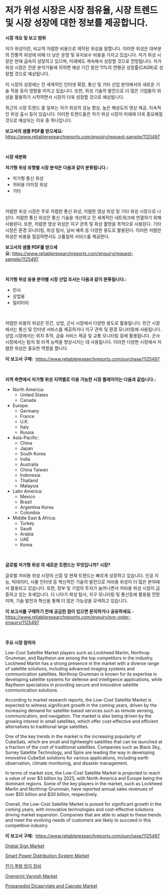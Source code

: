 <p><h1>저가 위성 시장은 시장 점유율, 시장 트렌드 및 시장 성장에 대한 정보를 제공합니다.</h1></p><p><strong>시장 개요 및 보고 범위</strong></p>
<p><p>저가 위성이란, 비교적 저렴한 비용으로 제작된 위성을 말합니다. 이러한 위성은 대부분의 전통적 위성에 비해 더 낮은 운영 및 유지보수 비용을 가지고 있습니다. 저가 위성 시장은 현재 급속히 성장하고 있으며, 미래에도 계속해서 성장할 것으로 전망됩니다. 저가 위성 시장은 전문 분석가들에 의하면 예상 기간 동안 11%의 연평균 성장률(CAGR)로 성장할 것으로 예상됩니다. </p><p>이 시장의 성장에는 전 세계적인 인터넷 확장, 통신 및 기타 산업 분야에서의 새로운 기술 적용 등이 영향을 미치고 있습니다. 또한, 위성 기술의 발전으로 더 많은 기업들이 위성을 활용하기 시작하면서 시장이 더욱 성장할 것으로 예상됩니다. </p><p>최근의 시장 트렌드 중 일부는 저가 위성의 성능 향상, 높은 해상도의 영상 제공, 지속적인 위성 출시 등이 있습니다. 이러한 트렌드들은 저가 위성 시장이 미래에 더욱 중요해질 것으로 예상되는 이유 중 하나입니다.</p></p>
<p><strong>보고서의 샘플 PDF를 받으세요:</strong> <a href="https://www.reliableresearchreports.com/enquiry/request-sample/1125497">https://www.reliableresearchreports.com/enquiry/request-sample/1125497</a></p>
<p>&nbsp;</p>
<p><strong>시장 세분화</strong></p>
<p><strong>저가형 위성 유형별 시장 분석은 다음과 같이 분류됩니다.:</strong></p>
<p><ul><li>저가형 통신 위성</li><li>저비용 이미징 위성</li><li>기타</li></ul></p>
<p>&nbsp;</p>
<p><p>저렴한 위성 시장은 주로 저렴한 통신 위성, 저렴한 영상 위성 및 기타 위성 시장으로 나뉜다. 저렴한 통신 위성은 통신 기술을 개선하고 전 세계적인 네트워크에 연결하기 위해 사용된다. 또한, 저렴한 영상 위성은 지구 관측 및 화상 촬영을 목적으로 사용된다. 기타 시장은 환경 모니터링, 위성 탐사, 날씨 예측 등 다양한 용도로 활용된다. 이러한 저렴한 위성은 비용을 절감하면서도 고품질의 서비스를 제공한다.</p></p>
<p><strong>보고서의 샘플 PDF를 받으세요:</strong>&nbsp;<a href="https://www.reliableresearchreports.com/enquiry/request-sample/1125497">https://www.reliableresearchreports.com/enquiry/request-sample/1125497</a></p>
<p>&nbsp;</p>
<p><strong> 저가형 위성 응용 분야별 시장 산업 조사는 다음과 같이 분류됩니다.:</strong></p>
<p><ul><li>민사</li><li>상업용</li><li>밀리터리</li></ul></p>
<p>&nbsp;</p>
<p><p>저렴한 비용의 위성은 민간, 상업, 군사 시장에서 다양한 용도로 활용됩니다. 민간 시장에서는 통신 및 인터넷 서비스를 제공하거나 지구 관측 및 환경 모니터링에 사용됩니다. 상업 시장에서는 위치 추적, 금융 서비스 제공 및 교통 모니터링 등에 활용됩니다. 군사 시장에서는 탐지 및 타격 능력을 향상시키는 데 사용됩니다. 이러한 다양한 시장에서 저렴한 위성은 중요한 역할을 합니다.</p></p>
<p><strong>이 보고서 구매:</strong>&nbsp; <a href="https://www.reliableresearchreports.com/purchase/1125497">https://www.reliableresearchreports.com/purchase/1125497</a></p>
<p>&nbsp;</p>
<p><strong>지역 측면에서 저가형 위성 지역별로 이용 가능한 시장 플레이어는 다음과 같습니다.:</strong></p>
<p><ul>
    <li>
        North America:
        <ul>
            <li>United States</li>
            <li>Canada</li>
        </ul>
    </li>
    <li>
        Europe:
        <ul>
            <li>Germany</li>
            <li>France</li>
            <li>U.K.</li>
            <li>Italy</li>
            <li>Russia</li>
        </ul>
    </li>
    <li>
        Asia-Pacific:
        <ul>
            <li>China</li>
            <li>Japan</li>
            <li>South Korea</li>
            <li>India</li>
            <li>Australia</li>
            <li>China Taiwan</li>
            <li>Indonesia</li>
            <li>Thailand</li>
            <li>Malaysia</li>
        </ul>
    </li>
    <li>
        Latin America:
        <ul>
            <li>Mexico</li>
            <li>Brazil</li>
            <li>Argentina Korea</li>
            <li>Colombia</li>
        </ul>
    </li>
    <li>
        Middle East & Africa:
        <ul>
            <li>Turkey</li>
            <li>Saudi</li>
            <li>Arabia</li>
            <li>UAE</li>
            <li>Korea</li>
        </ul>
    </li>
    </ul></p>
<p>&nbsp;</p>
<p><strong>글로벌 저가형 위성 의 새로운 트렌드는 무엇입니까? 시장?</strong></p>
<p><p>글로벌 저비용 위성 시장의 신흥 및 현재 트렌드는 빠르게 성장하고 있습니다. 인공 지능, 빅데이터, 사물 인터넷 등 혁신적인 기술의 발전으로 저비용 위성이 더 많은 분야에서 활용되고 있습니다. 또한, 정부 및 기업의 투자가 늘어나면서 저비용 위성 시장이 급증하고 있는 추세입니다. 더 나아가 화성 탐사, 지구 모니터링 및 통신등에 활용될 전망이며, 기술 발전과 혁신을 통해 더 많은 가능성을 모색하고 있습니다.</p></p>
<p><strong>이 보고서를 구매하기 전에 궁금한 점이 있으면 문의하거나 공유하세요.</strong>- <a href="https://www.reliableresearchreports.com/enquiry/pre-order-enquiry/1125497">https://www.reliableresearchreports.com/enquiry/pre-order-enquiry/1125497</a></p>
<p>&nbsp;</p>
<p><strong>주요 시장 참여자</strong></p>
<p><p>Low-Cost Satellite Market players such as Lockheed Martin, Northrop Grumman, and Raytheon are among the top competitors in the industry. Lockheed Martin has a strong presence in the market with a diverse range of satellite solutions, including advanced imaging systems and communication satellites. Northrop Grumman is known for its expertise in developing satellite systems for defense and intelligence applications, while Raytheon specializes in providing secure and innovative satellite communication solutions.</p><p>According to market research reports, the Low-Cost Satellite Market is expected to witness significant growth in the coming years, driven by the increasing demand for satellite-based services such as remote sensing, communication, and navigation. The market is also being driven by the growing interest in small satellites, which offer cost-effective and efficient alternatives to traditional large satellites.</p><p>One of the key trends in the market is the increasing popularity of CubeSats, which are small and lightweight satellites that can be launched at a fraction of the cost of traditional satellites. Companies such as Black Sky, Surrey Satellite Technology, and Spire are leading the way in developing innovative CubeSat solutions for various applications, including earth observation, climate monitoring, and disaster management.</p><p>In terms of market size, the Low-Cost Satellite Market is projected to reach a value of over $3 billion by 2025, with North America and Europe being the dominant regions. Some of the key players in the market, such as Lockheed Martin and Northrop Grumman, have reported annual sales revenues of over $50 billion and $30 billion, respectively.</p><p>Overall, the Low-Cost Satellite Market is poised for significant growth in the coming years, with innovative technologies and cost-effective solutions driving market expansion. Companies that are able to adapt to these trends and meet the evolving needs of customers are likely to succeed in this competitive industry.</p></p>
<p><strong>이 보고서 구매:</strong>&nbsp;&nbsp;<a href="https://www.reliableresearchreports.com/purchase/1125497">https://www.reliableresearchreports.com/purchase/1125497</a></p>
<p><p><a href="https://issuu.com/reportprime-2/docs/digital-sign-market-size-2030.pptx">Digital Sign Market</a></p><p><a href="https://issuu.com/reportprime-2/docs/smart-power-distribution-system-market-size-2030.p">Smart Power Distribution System Market</a></p><p><a href="https://github.com/hxzi07639916/Market-Research-Report-List-1/blob/main/1151630190431.md">전기 폭발 방지 장비</a></p><p><a href="https://github.com/Paul14Anderson63/Market-Research-Report-List-3/blob/main/overprint-varnish-market.md">Overprint Varnish Market</a></p><p><a href="https://view.publitas.com/reportprime-1/propanediol-dicaprylate-and-caprate-market-research-report-unlocks-analysis-on-the-market-financial-status-market-size-and-market-revenue-upto-2030/">Propanediol Dicaprylate and Caprate Market</a></p></p>
